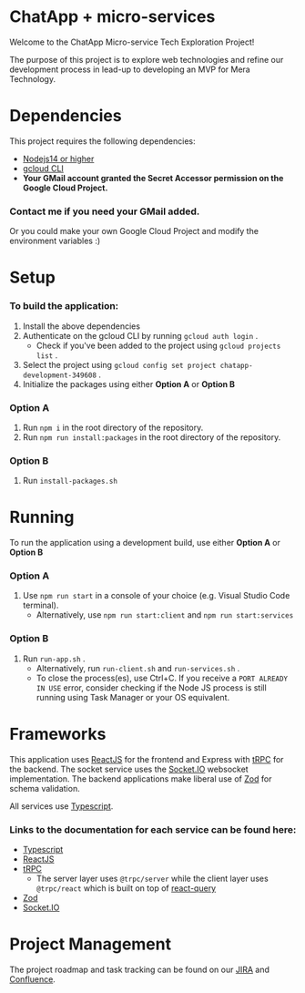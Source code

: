 # ChatApp + micro-services

Welcome to the ChatApp Micro-service Tech Exploration Project! 

The purpose of this project is to explore web technologies and refine our development process in lead-up to developing an MVP for Mera Technology.



# Dependencies

This project requires the following dependencies:
- [Nodejs14 or higher](https://nodejs.org/en/download/)
- [gcloud CLI](https://cloud.google.com/sdk/docs/install)
- **Your GMail account granted the Secret Accessor permission on the Google Cloud Project.**

### Contact me if you need your GMail added.
Or you could make your own Google Cloud Project and modify the environment variables :)


# Setup

### To build the application:

1. Install the above dependencies
2. Authenticate on the gcloud CLI by running `gcloud auth login` .
	- Check if you've been added to the project using `gcloud projects list` .
4. Select the project using `gcloud config set project chatapp-development-349608` . 
5. Initialize the packages using either **Option A** or **Option B**

### Option A
1. Run `npm i` in the root directory of the repository.
2. Run `npm run install:packages` in the root directory of the repository.

### Option B
1. Run `install-packages.sh`

# Running

To run the application using a development build, use either **Option A** or **Option B**

### Option A
1. Use `npm run start` in a console of your choice (e.g. Visual Studio Code terminal).
	- Alternatively, use `npm run start:client` and `npm run start:services`

### Option B
1. Run `run-app.sh` .
	- Alternatively, run `run-client.sh` and `run-services.sh` .
	- To close the process(es), use Ctrl+C. If you receive a `PORT ALREADY IN USE` error, consider checking if the Node JS process is still running using Task Manager or your OS equivalent.

# Frameworks
This application uses [ReactJS](https://reactjs.org/) for the frontend and Express with [tRPC](https://trpc.io/) for the backend. The socket service uses the [Socket.IO](https://socket.io/) websocket implementation. The backend applications make liberal use of [Zod](https://github.com/colinhacks/zod#introduction) for schema validation.

All services use [Typescript](https://www.typescriptlang.org/).


### **Links to the documentation for each service can be found here:**
- [Typescript](https://www.typescriptlang.org/docs/)
- [ReactJS](https://reactjs.org/docs/getting-started.html)
- [tRPC](https://trpc.io/docs)
	- The server layer uses `@trpc/server` while the client layer uses `@trpc/react` which is built on top of [react-query](https://tanstack.com/query/v4/docs/adapters/react-query)
- [Zod](https://github.com/colinhacks/zod#basic-usage)
- [Socket.IO](https://socket.io/docs/v4/)

# Project Management
The project roadmap and task tracking can be found on our [JIRA](https://requizo.atlassian.net/jira/software/projects/CHAT/boards/1) and [Confluence](https://requizo.atlassian.net/wiki/spaces/CHATAPP/overview?homepageId=164048).